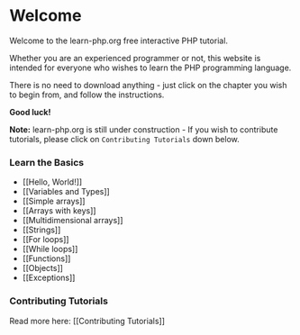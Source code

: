 # Welcome

Welcome to the learn-php.org free interactive PHP tutorial.

Whether you are an experienced programmer or not, this website is intended for everyone who wishes to learn the PHP programming language.

There is no need to download anything - just click on the chapter you wish to begin from, and follow the instructions.

**Good luck!**

**Note:** learn-php.org is still under construction - If you wish to contribute tutorials, please click on `Contributing Tutorials` down below.

### Learn the Basics

- [[Hello, World!]]
- [[Variables and Types]]
- [[Simple arrays]]
- [[Arrays with keys]]
- [[Multidimensional arrays]]
- [[Strings]]
- [[For loops]]
- [[While loops]]
- [[Functions]]
- [[Objects]]
- [[Exceptions]]

### Contributing Tutorials

Read more here: [[Contributing Tutorials]]
